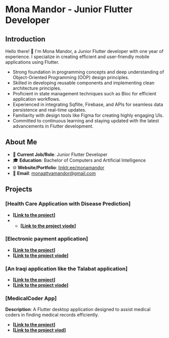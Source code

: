 # Mona Mandor - Junior Flutter Developer

## Introduction
Hello there! 👋 I'm Mona Mandor, a Junior Flutter developer with one year of experience. I specialize in creating efficient and user-friendly mobile applications using Flutter.

- Strong foundation in programming concepts and deep understanding of Object-Oriented Programming (OOP) design principles.
- Skilled in developing reusable components and implementing clean architecture principles.
- Proficient in state management techniques such as Bloc for efficient application workflows.
- Experienced in integrating Sqflite, Firebase, and APIs for seamless data persistence and real-time updates.
- Familiarity with design tools like Figma for creating highly engaging UIs.
- Committed to continuous learning and staying updated with the latest advancements in Flutter development.

## About Me
- 💼 **Current Job/Role**: Junior Flutter Developer
- 🎓 **Education**: Bachelor of Computers and Artificial Intelligence
- 🌐 **Website/Portfolio**: [linktr.ee/monamandor](linktr.ee/monamandor)
- 📧 **Email**: monaattyamandor@gmail.com

## Projects
### [Health Care Application with Disease Prediction]
- **[[Link to the project](https://github.com/MonaMandor/Health-Care-Application-with-Disease-Prediction)]**
- - **[[Link to the project viode](https://drive.google.com/file/d/1IBGNZOK9Kv2e97lHojC6s-KzCjAOoa_v/view)]**


### [Electronic payment application]
- **[[Link to the project](https://github.com/MonaMandor/bdaity_pay.git)]**
- **[[Link to the project viode](https://drive.google.com/drive/folders/1K7hMG_oX_0lSYwluQIjjUJbtl3xd7etq)]**

### [An Iraqi application like the Talabat application]
- **[[Link to the project](https://github.com/MonaMandor/El-wadah.git)]**
- **[[Link to the project viode](https://drive.google.com/file/d/1OoF2RqvcOcZnQt3vTK6feC1GmYhUq7eK/view)]**

### [MedicalCoder App]
 **Description**: A Flutter desktop application designed to assist medical coders in finding medical records efficiently.
- **[[Link to the project](https://github.com/MonaMandor/Coder.git)]**
- **[[Link to the project viod](https://drive.google.com/file/d/1QvvAphRv8D5uEcIizqp6lKiza_1NIzlL/view?usp=sharing)]**
